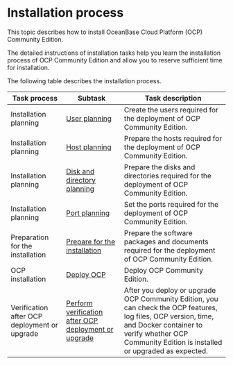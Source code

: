 # Installation process

This topic describes how to install OceanBase Cloud Platform (OCP) Community Edition.

The detailed instructions of installation tasks help you learn the installation process of OCP Community Edition and allow you to reserve sufficient time for installation.

The following table describes the installation process.

| Task process | Subtask | Task description |
|-----------------------|-----------------------------------------------------------------|------------------------------------------------------------------|
| Installation planning | [User planning](300.installation-planning/100.user-planning.md) | Create the users required for the deployment of OCP Community Edition.  |
| Installation planning | [Host planning](300.installation-planning/200.host-planning.md) | Prepare the hosts required for the deployment of OCP Community Edition.  |
| Installation planning | [Disk and directory planning](300.installation-planning/300.disk-and-directory-management.md) | Prepare the disks and directories required for the deployment of OCP Community Edition.  |
| Installation planning | [Port planning](300.installation-planning/400.port-planning.md) | Set the ports required for the deployment of OCP Community Edition.  |
| Preparation for the installation | [Prepare for the installation](400.installation-preparation.md) | Prepare the software packages and documents required for the deployment of OCP Community Edition.  |
| OCP installation | [Deploy OCP](500.deploy-ocp.md) | Deploy OCP Community Edition.  |
| Verification after OCP deployment or upgrade | [Perform verification after OCP deployment or upgrade](600.check-after-installation.md) | After you deploy or upgrade OCP Community Edition, you can check the OCP features, log files, OCP version, time, and Docker container to verify whether OCP Community Edition is installed or upgraded as expected.  |
